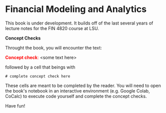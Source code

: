 # Financial Modeling and Analytics
  
This book is under development. It builds off of the last several years of lecture notes for the FIN 4820 course at LSU.

**Concept Checks**

Throught the book, you will encounter the text:

<span style="color:red">**Concept check**:</span> &lt;some text here&gt;

followed by a cell that beings with
```
# complete concept check here
```
These cells are meant to be completed by the reader. You will need to open the book's notebook in an interactive environment (e.g. Google Colab, CoCalc) to execute code yourself and complete the concept checks.

Have fun!
